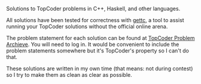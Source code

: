 Solutions to TopCoder problems in C++, Haskell, and other languages.

All solutions have been tested for correctness with [gettc](https://github.com/seri/gettc), a tool to assist running your TopCoder solutions without the official online arena.

The problem statement for each solution can be found at [TopCoder Problem Archieve](http://community.topcoder.com/tc?module=ProblemArchive). You will need to log in. It would be convenient to include the problem statements somewhere but it's TopCoder's property so I can't do that.

These solutions are written in my own time (that means: not during contest) so I try to make them as clean as clear as possible.
